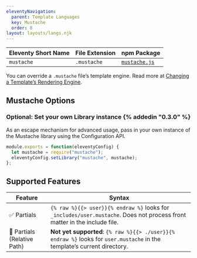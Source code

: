 ```yaml
---
eleventyNavigation:
  parent: Template Languages
  key: Mustache
  order: 8
layout: layouts/langs.njk
---
```

| Eleventy Short Name | File Extension | npm Package                                           |
| ------------------- | -------------- | ----------------------------------------------------- |
| `mustache`          | `.mustache`    | [`mustache.js`](https://github.com/janl/mustache.js/) |

You can override a `.mustache` file’s template engine. Read more at [Changing a Template’s Rendering Engine](/docs/languages/).

## Mustache Options

### Optional: Set your own Library instance {% addedin "0.3.0" %}

As an escape mechanism for advanced usage, pass in your own instance of the Mustache library using the Configuration API.

```js
module.exports = function(eleventyConfig) {
  let mustache = require("mustache");
  eleventyConfig.setLibrary("mustache", mustache);
};
```

## Supported Features

| Feature     | Syntax                                           |
| ----------- | ------------------------------------------------ |
| ✅ Partials | `{% raw %}{{> user}}{% endraw %}` looks for `_includes/user.mustache`. Does not process front matter in the include file. |
| 🚫 Partials (Relative Path)                                                                  | **Not yet supported**: `{% raw %}{{> ./user}}{% endraw %}` looks for `user.mustache` in the template’s current directory.                                                                                             |


